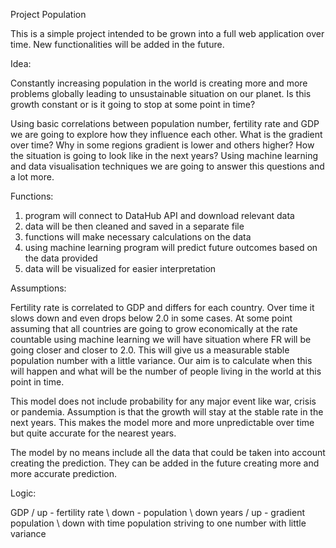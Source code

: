 Project Population

This is a simple project intended to be grown into a full web application over
time. New functionalities will be added in the future.


Idea:

Constantly increasing population in the world is creating more and more
problems globally leading to unsustainable situation on our planet. Is this
growth constant or is it going to stop at some point in time?

Using basic correlations between population number, fertility rate and GDP we
are going to explore how they influence each other. What is the gradient over
time? Why in some regions gradient is lower and others higher? How the 
situation is going to look like in the next years? Using machine learning and
data visualisation techniques we are going to answer this questions and a lot
more.


Functions:
1. program will connect to DataHub API and download relevant data
2. data will be then cleaned and saved in a separate file
3. functions will make necessary calculations on the data
4. using machine learning program will predict future outcomes based on the
   data provided
5. data will be visualized for easier interpretation


Assumptions:

Fertility rate is correlated to GDP and differs for each country. Over time it
slows down and even drops below 2.0 in some cases. At some point assuming that
all countries are going to grow economically at the rate countable using 
machine learning we will have situation where FR will be going closer and 
closer to 2.0. This will give us a measurable stable population number with a 
little variance. Our aim is to calculate when this will happen and what will be
the number of people living in the world at this point in time.

This model does not include probability for any major event like war, crisis or
pandemia. Assumption is that the growth will stay at the stable rate in the
next years. This makes the model more and more unpredictable over time but
quite accurate for the nearest years.

The model by no means include all the data that could be taken into account
creating the prediction. They can be added in the future creating more and
more accurate prediction.


Logic:

GDP / up - fertility rate \ down - population \ down
years / up - gradient population \ down
with time population striving to one number with little variance


